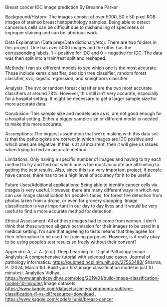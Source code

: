 Breast cancer IDC image prediction 
By Breanna Parker

Background/History:
The images consist of over 5000, 50 x 50 pixel RGB images of stained breast histopathology samples. Being able to detect cancerous cells can be difficult due to mishandling of specimens or improper staining and can be laborious work. 

Data Explanation (Data prep/Data dictionary/etc): 
There are two folders in this project. One has over 5000 images and the other has the corresponding labels. 1 = positive for IDC and 0 = negative for IDC. The data was then split into a train/test split and reshaped. 

Methods: 
I ran six different models to see which one is the most accurate. Those include keras classifier, decision tree classifier, random forest classifier, svc, logistic regression, and kneighbors classifier. 

Analysis:
The svc or random forest classifier are the two most accurate classifiers at around 78%. However, this still isn’t very accurate, especially for a hospital setting. It might be necessary to get a larger sample size for more accurate data. 

Conclusion:
This sample size and models use as is, are not good enough for a hospital setting. Either a bigger sample size or different model is needed to make this more accurate. 

Assumptions:
The biggest assumption that we’re making with this data set is that the pathologists are correct in which images are IDC positive and which ones are negative. If this is at all incurrent, then it will give us issues when trying to find an accurate method. 

Limitations:
Only having a specific number of images and having to try each method to try and find out which one is the most accurate are all limiting to getting the best results. Also, since this is a very important project, if people have cancer, there has to be a high level of accuracy for it to be useful. 

Future Uses/Additional applications:
Being able to identify cancer cells via images is very useful. However, there are many different ways in which we can use image classification for people’s faces, for forest fire detection from photos taken from a drone, or even for grocery shopping. Image classification is very important in our day to day lives and it would be very useful to find a more accurate method for detection. 

Ethical Assessment:
All of these images had to come from women. I don’t think that these women all gave permission for their images to be used in a medical setting. I’m sure that agreeing to tests means that they agree for their information to be used for training purposes. However, is it really okay to be using people’s test results so freely without their consent? 

Appendix:
A;, J. A. (n.d.). Deep Learning for Digital Pathology Image Analysis: A comprehensive tutorial with selected use cases. Journal of pathology informatics. https://pubmed.ncbi.nlm.nih.gov/27563488/ 
Sharma, P. (2024, March 15). Build your first image classification model in just 10 minutes!. Analytics Vidhya. https://www.analyticsvidhya.com/blog/2019/01/build-image-classification-model-10-minutes 
Image datasets:
https://www.kaggle.com/datasets/simjeg/lymphoma-subtype-classification-fl-vs-cll?resource=download , 
https://www.kaggle.com/code/allunia/breast-cancer

